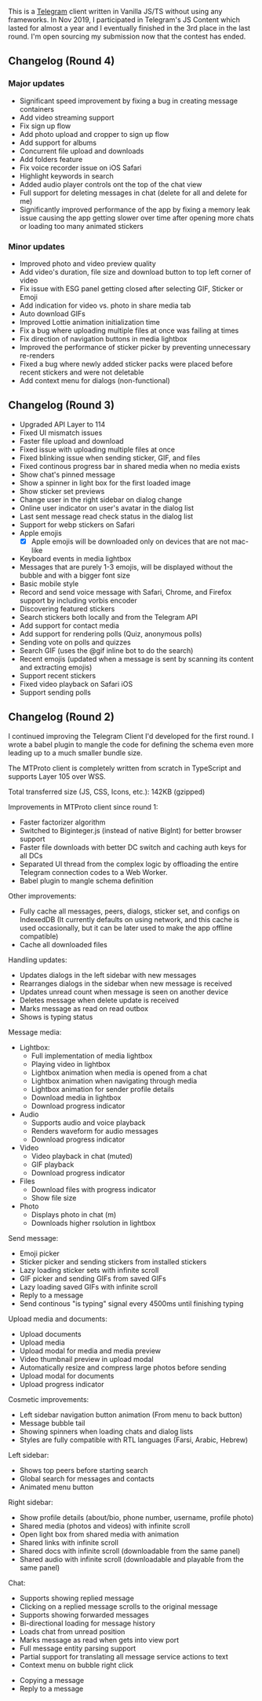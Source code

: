 This is a [Telegram](https://telegram.org/) client written in Vanilla JS/TS without using any frameworks. In Nov 2019, I participated in Telegram's JS Content which lasted for almost a year and I eventually finished in the 3rd place in the last round. I'm open sourcing my submission now that the contest has ended.

## Changelog (Round 4)

### Major updates
- Significant speed improvement by fixing a bug in creating message containers
- Add video streaming support
- Fix sign up flow
- Add photo upload and cropper to sign up flow
- Add support for albums
- Concurrent file upload and downloads
- Add folders feature
- Fix voice recorder issue on iOS Safari
- Highlight keywords in search
- Added audio player controls ont the top of the chat view
- Full support for deleting messages in chat (delete for all and delete for me)
- Significantly improved performance of the app by fixing a memory leak issue causing the app getting slower over time after opening more chats or loading too many animated stickers

### Minor updates

- Improved photo and video preview quality
- Add video's duration, file size and download button to top left corner of video
- Fix issue with ESG panel getting closed after selecting GIF, Sticker or Emoji
- Add indication for video vs. photo in share media tab
- Auto download GIFs
- Improved Lottie animation initialization time
- Fix a bug where uploading multiple files at once was failing at times
- Fix direction of navigation buttons in media lightbox
- Improved the performance of sticker picker by preventing unnecessary re-renders
- Fixed a bug where newly added sticker packs were placed before recent stickers and were not deletable
- Add context menu for dialogs (non-functional)

## Changelog (Round 3)

- Upgraded API Layer to 114
- Fixed UI mismatch issues
- Faster file upload and download
- Fixed issue with uploading multiple files at once
- Fixed blinking issue when sending sticker, GIF, and files
- Fixed continous progress bar in shared media when no media exists
- Show chat's pinned message
- Show a spinner in light box for the first loaded image
- Show sticker set previews
- Change user in the right sidebar on dialog change
- Online user indicator on user's avatar in the dialog list
- Last sent message read check status in the dialog list
- Support for webp stickers on Safari
- Apple emojis
  - [x] Apple emojis will be downloaded only on devices that are not mac-like
- Keyboard events in media lightbox
- Messages that are purely 1-3 emojis, will be displayed without the bubble and with a bigger font size
- Basic mobile style
- Record and send voice message with Safari, Chrome, and Firefox support by including vorbis encoder
- Discovering featured stickers
- Search stickers both locally and from the Telegram API
- Add support for contact media
- Add support for rendering polls (Quiz, anonymous polls)
- Sending vote on polls and quizzes
- Search GIF (uses the @gif inline bot to do the search)
- Recent emojis (updated when a message is sent by scanning its content and extracting emojis)
- Support recent stickers
- Fixed video playback on Safari iOS
- Support sending polls

## Changelog (Round 2)

I continued improving the Telegram Client I'd developed for the first round. I wrote a babel plugin to mangle the code for defining the schema even more leading up to a much smaller bundle size.

The MTProto client is completely written from scratch in TypeScript and supports Layer 105 over WSS.

Total transferred size (JS, CSS, Icons, etc.): 142KB (gzipped)

Improvements in MTProto client since round 1:
- Faster factorizer algorithm
- Switched to Biginteger.js (instead of native BigInt) for better browser support
- Faster file downloads with better DC switch and caching auth keys for all DCs
- Separated UI thread from the complex logic by offloading the entire Telegram connection codes to a Web Worker.
- Babel plugin to mangle schema definition

Other improvements:
- Fully cache all messages, peers, dialogs, sticker set, and configs on IndexedDB (It currently defaults on using network, and this cache is used occasionally, but it can be later used to make the app offline compatible)
- Cache all downloaded files

Handling updates:
- Updates dialogs in the left sidebar with new messages
- Rearranges dialogs in the sidebar when new message is received
- Updates unread count when message is seen on another device
- Deletes message when delete update is received
- Marks message as read on read outbox
- Shows is typing status

Message media:
* Lightbox:
  - Full implementation of media lightbox
  - Playing video in lightbox
  - Lightbox animation when media is opened from a chat
  - Lightbox animation when navigating through media
  - Lightbox animation for sender profile details
  - Download media in lightbox
  - Download progress indicator
* Audio
  - Supports audio and voice playback
  - Renders waveform for audio messages
  - Download progress indicator
* Video
  - Video playback in chat (muted)
  - GIF playback
  - Download progress indicator
* Files
  - Download files with progress indicator
  - Show file size
* Photo
  - Displays photo in chat (m)
  - Downloads higher rsolution in lightbox

Send message:
- Emoji picker
- Sticker picker and sending stickers from installed stickers
- Lazy loading sticker sets with infinite scroll
- GIF picker and sending GIFs from saved GIFs
- Lazy loading saved GIFs with infinite scroll
- Reply to a message
- Send continous "is typing" signal every 4500ms until finishing typing

Upload media and documents:
- Upload documents
- Upload media
- Upload modal for media and media preview
- Video thumbnail preview in upload modal
- Automatically resize and compress large photos before sending
- Upload modal for documents
- Upload progress indicator

Cosmetic improvements:
- Left sidebar navigation button animation (From menu to back button)
- Message bubble tail
- Showing spinners when loading chats and dialog lists
- Styles are fully compatible with RTL languages (Farsi, Arabic, Hebrew)

Left sidebar:
- Shows top peers before starting search
- Global search for messages and contacts
- Animated menu button

Right sidebar:
- Show profile details (about/bio, phone number, username, profile photo)
- Shared media (photos and videos) with infinite scroll
- Open light box from shared media with animation
- Shared links with infinite scroll
- Shared docs with infinite scroll (downloadable from the same panel)
- Shared audio with infinite scroll (downloadable and playable from the same panel)

Chat:
- Supports showing replied message
- Clicking on a replied message scrolls to the original message
- Supports showing forwarded messages
- Bi-directional loading for message history
- Loads chat from unread position
- Marks message as read when gets into view port
- Full message entity parsing support
- Partial support for translating all message service actions to text
- Context menu on bubble right click
* Copying a message
* Reply to a message
